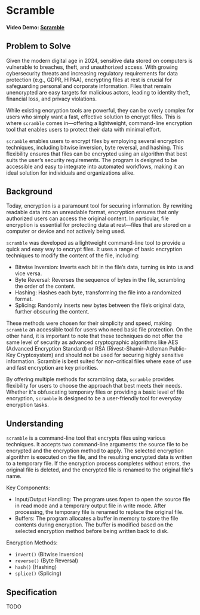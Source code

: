 # Scramble

#### Video Demo:  [Scramble](https://youtu.be/KNZfhI4DNzo)

## Problem to Solve

Given the modern digital age in 2024, sensitive data stored on computers is vulnerable to breaches, theft, and unauthorized access. With growing cybersecurity threats and increasing regulatory requirements for data protection (e.g., GDPR, HIPAA), encrypting files at rest is crucial for safeguarding personal and corporate information. Files that remain unencrypted are easy targets for malicious actors, leading to identity theft, financial loss, and privacy violations.

While existing encryption tools are powerful, they can be overly complex for users who simply want a fast, effective solution to encrypt files. This is where `scramble` comes in—offering a lightweight, command-line encryption tool that enables users to protect their data with minimal effort.

`scramble` enables users to encrypt files by employing several encryption techniques, including bitwise inversion, byte reversal, and hashing. This flexibility ensures that files can be encrypted using an algorithm that best suits the user’s security requirements. The program is designed to be accessible and easy to integrate into automated workflows, making it an ideal solution for individuals and organizations alike.

## Background

Today, encryption is a paramount tool for securing information. By rewriting readable data into an unreadable format, encryption ensures that only authorized users can access the original content. In particular, file encryption is essential for protecting data at rest—files that are stored on a computer or device and not actively being used.

`scramble` was developed as a lightweight command-line tool to provide a quick and easy way to encrypt files. It uses a range of basic encryption techniques to modify the content of the file, including:
* Bitwise Inversion: Inverts each bit in the file’s data, turning `0`s into `1`s and vice versa.
* Byte Reversal: Reverses the sequence of bytes in the file, scrambling the order of the content.
* Hashing: Hashes each byte, transforming the file into a randomized format.
* Splicing: Randomly inserts new bytes between the file’s original data, further obscuring the content.

These methods were chosen for their simplicity and speed, making `scramble` an accessible tool for users who need basic file protection. On the other hand, it is important to note that these techniques do not offer the same level of security as advanced cryptographic algorithms like AES (Advanced Encryption Standard) or RSA (Rivest–Shamir–Adleman Public-Key Cryptosystem) and should not be used for securing highly sensitive information. Scramble is best suited for non-critical files where ease of use and fast encryption are key priorities.

By offering multiple methods for scrambling data, `scramble` provides flexibility for users to choose the approach that best meets their needs. Whether it's obfuscating temporary files or providing a basic level of file encryption, `scramble` is designed to be a user-friendly tool for everyday encryption tasks.

## Understanding

`scramble` is a command-line tool that encrypts files using various techniques. It accepts two command-line arguments: the source file to be encrypted and the encryption method to apply. The selected encryption algorithm is executed on the file, and the resulting encrypted data is written to a temporary file. If the encryption process completes without errors, the original file is deleted, and the encrypted file is renamed to the original file's name.

Key Components:
* Input/Output Handling: The program uses fopen to open the source file in read mode and a temporary output file in write mode. After processing, the temporary file is renamed to    replace the original file.
* Buffers: The program allocates a buffer in memory to store the file contents during encryption. The buffer is modified based on the selected encryption method before being         written back to disk.

Encryption Methods:
* `invert()` (Bitwise Inversion)
* `reverse()` (Byte Reversal)
* `hash()` (Hashing)
* `splice()` (Splicing)

## Specification

TODO
